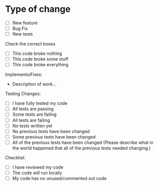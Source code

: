 # Type of change

- [ ] New feature
- [ ] Bug Fix
- [ ] New tests

Check the correct boxes

- [ ] This code broke nothing
- [ ] This code broke some stuff
- [ ] This code broke everything

Implements/Fixes:

- Description of work...

Testing Changes:

- [ ] I have fully tested my code
- [ ] All tests are passing
- [ ] Some tests are failing
- [ ] All tests are failing
- [ ] No tests written yet
- [ ] No previous tests have been changed
- [ ] Some previous tests have been changed
- [ ] All of the previous tests have been changed (Please describe what in the world happened that all of the previous tests needed changing.)

Checklist:

- [ ] I have reviewed my code
- [ ] The code will run locally
- [ ] My code has no unused/commented out code